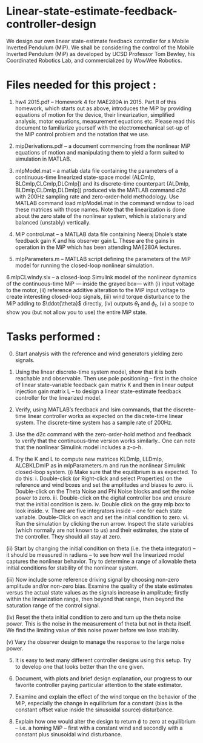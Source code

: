 # Linear-state-estimate-feedback-controller-design
We design our own linear state-estimate feedback controller for a Mobile Inverted Pendulum (MiP). We shall be considering the control of the Mobile Inverted Pendulum (MiP) as developed by UCSD Professor
Tom Bewley, his Coordinated Robotics Lab, and commercialized by WowWee Robotics.

# Files needed for this project : 

1. hw4 2015.pdf – Homework 4 for MAE280A in 2015. Part II of this homework, which starts out as above, introduces
the MiP by providing equations of motion for the device, their linearization, simplified analysis, motor equations,
measurement equations etc. Please read this document to familiarize yourself with the electromechanical set-up of
the MiP control problem and the notation that we use.

2. mipDerivations.pdf – a document commencing from the nonlinear MiP equations of motion and manipulating them to
yield a form suited to simulation in MATLAB.

3. mIpModel.mat – a matlab data file containing the parameters of a continuous-time linearized state-space model (ALCmIp,
BLCmIp,CLCmIp,DLCmIp]) and its discrete-time counterpart (ALDmIp, BLDmIp,CLDmIp,DLDmIp]) produced
via the MATLAB command c2d with 200Hz sampling rate and zero-order-hold methodology. Use MATLAB
command load mIpModel.mat in the command window to load these matrices with those names. Note that
the linearization is done about the zero state of the nonlinear system, which is stationary and balanced (unstably)
vertically.

4. MiP control.mat – a MATLAB data file containing Neeraj Dhole’s state feedback gain K and his observer gain L. These
are the gains in operation in the MiP which has been attending MAE280A lectures.

5. mIpParameters.m – MATLAB script defining the parameters of the MiP model for running the closed-loop nonlinear
simulation.

6.mIpCLwindy.slx – a closed-loop Simulink model of the nonlinear dynamics of the continuous-time MiP — inside the
grayed box— with
(i) input voltage to the motor,
(ii) reference additive alteration to the MiP input voltage to create interesting closed-loop signals,
(iii) wind torque disturbance to the MiP adding to $\ddot{\theta}$ directly,
(iv) outputs $\theta_t$ and $\phi_t$,
(v) a scope to show you (but not allow you to use) the entire MiP state.

# Tasks performed : 

0. Start analysis with the reference and wind generators yielding zero signals.
   
1. Using the linear discrete-time system model, show that it is both reachable and observable. Then use pole positioning
– first in the choice of linear state-variable feedback gain matrix K and then in linear output injection gain
matrix L – to design a linear state-estimate feedback controller for the linearized model.

2. Verify, using MATLAB’s feedback and lsim commands, that the discrete-time linear controller works as expected
on the discrete-time linear system. The discrete-time system has a sample rate of 200Hz.

3. Use the d2c command with the zero-order-hold method and feedback to verify that the continuous-time version
works similarly.. One can note that the nonlinear Simulink model includes a z-o-h.

4. Try the K and L to compute new matrices KLDmIp, LLDmIp, ALCBKLDmIP as in mIpParameters.m
and run the nonlinear Simulink closed-loop system.
(i) Make sure that the equilibrium is as expected. To do this:
i. Double-click (or Right-click and select Properties) on the reference and wind boxes and set the amplitudes
and biases to zero.
ii. Double-click on the Theta Noise and Phi Noise blocks and set the noise power to zero.
iii. Double-click on the digital controller box and ensure that the initial condition is zero.
iv. Double click on the gray mIp box to look inside.
v. There are five integrators inside – one for each state variable. Double-Click on each and set the initial
condition to zero.
vi. Run the simulation by clicking the run arrow. Inspect the state variables (which normally are not known
to us) and their estimates, the state of the controller. They should all stay at zero.

(ii) Start by changing the initial condition on theta (i.e. the theta integrator) – it should be measured in radians –
to see how well the linearized model captures the nonlinear behavior. Try to determine a range of allowable
theta initial conditions for stability of the nonlinear system.

(iii) Now include some reference driving signal by choosing non-zero amplitude and/or non-zero bias. Examine
the quality of the state estimates versus the actual state values as the signals increase in amplitude; firstly
within the linearization range, then beyond that range, then beyond the saturation range of the control signal.

(iv) Reset the theta initial condition to zero and turn up the theta noise power. This is the noise in the measurement
of theta but not in theta itself. We find the limiting value of this noise power before we lose stability.

(v) Vary the observer design to manage the response to the large noise power.

5. It is easy to test many different controller designs using this setup. Try to develop one that looks better than the one given.
   
6. Document, with plots and brief design explanation, our progress to our favorite controller paying particular
attention to the state estimator.

7. Examine and explain the effect of the wind torque on the behavior of the MiP, especially the change in equilibrium
for a constant (bias is the constant offset value inside the sinusoidal source) disturbance.

8. Explain how one would alter the design to return $\phi$ to zero at equilibrium – i.e. a homing MiP – first with
a constant wind and secondly with a constant plus sinusoidal wind disturbance.
